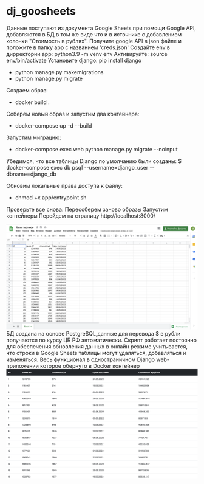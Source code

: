 # dj_goosheets

Данные поступают из документа Google Sheets при помощи Google API, добавляются в БД в том же виде что и в источнике с добавлением колонки "Стоимость в рублях". Получите google API в json файле и положите в папку app c названием 'creds.json'
Создайте env в дирректории app: python3.9 -m venv env
Активируйте: source env/bin/activate
Установите django: pip install django
- python manage.py makemigrations
- python manage.py migrate

Создаем образ:
- docker build .

Соберем новый образ и запустим два контейнера:
- docker-compose up -d --build

Запустим миграцию:
- docker-compose exec web python manage.py migrate --noinput

Убедимся, что все таблицы Django по умолчанию были созданы:
$ docker-compose exec db psql --username=django_user --dbname=django_db

Обновим локальные права доступа к файлу:
- chmod +x app/entrypoint.sh

Проверьте все снова:
Пересоберем заново образы
Запустим контейнеры
Перейдем на страницу http://localhost:8000/

![alt text](https://github.com/Mitsufiro/dj_goosheets/blob/master/google_sheets.png)
БД создана на основе PostgreSQL,данные для перевода $ в рубли получаются по курсу ЦБ РФ автоматически.
Скрипт работает постоянно для обеспечения обновления данных в онлайн режиме учитывается, что строки в Google Sheets таблицы могут удаляться, добавляться и изменяться.
Весь функционал в одностраничном Django web-приложении которое обернуто в Docker контейнер
![alt text](https://github.com/Mitsufiro/dj_goosheets/blob/master/Table.png)

